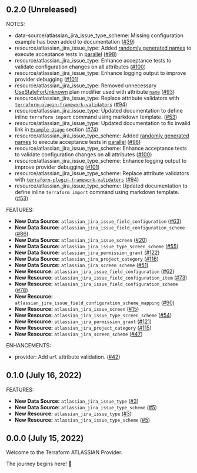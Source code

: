 ## 0.2.0 (Unreleased)

NOTES:

* data-source/atlassian_jira_issue_type_scheme: Missing configuration example has been added to documentation ([#39](https://github.com/openscientia/terraform-provider-atlassian/issues/39))
* resource/atlassian_jira_issue_type: Added [randomly generated names](https://github.com/hashicorp/terraform-plugin-sdk/blob/main/helper/acctest/random.go) to execute acceptance tests in [parallel](https://pkg.go.dev/github.com/hashicorp/terraform-plugin-sdk/v2@v2.21.0/helper/resource#ParallelTest) ([#98](https://github.com/openscientia/terraform-provider-atlassian/issues/98))
* resource/atlassian_jira_issue_type: Enhance acceptance tests to validate configuration changes on all attributes ([#100](https://github.com/openscientia/terraform-provider-atlassian/issues/100))
* resource/atlassian_jira_issue_type: Enhance logging output to improve provider debugging ([#101](https://github.com/openscientia/terraform-provider-atlassian/issues/101))
* resource/atlassian_jira_issue_type: Removed unnecessary [UseStateForUnknown](https://pkg.go.dev/github.com/hashicorp/terraform-plugin-framework@v0.11.1/resource#UseStateForUnknown) plan modifier used with attribute [`name`](https://registry.terraform.io/providers/openscientia/atlassian/latest/docs/resources/jira_issue_type#name) ([#93](https://github.com/openscientia/terraform-provider-atlassian/issues/93))
* resource/atlassian_jira_issue_type: Replace attribute validators with [`terraform-plugin-framework-validators`](https://github.com/hashicorp/terraform-plugin-framework-validators) ([#94](https://github.com/openscientia/terraform-provider-atlassian/issues/94))
* resource/atlassian_jira_issue_type: Updated documentation to define inline `terraform import` command using markdown template. ([#53](https://github.com/openscientia/terraform-provider-atlassian/issues/53))
* resource/atlassian_jira_issue_type: Updated documentation to fix invalid link in [`Example Usage`](https://registry.terraform.io/providers/openscientia/atlassian/latest/docs/resources/jira_issue_type#example-usage) section ([#74](https://github.com/openscientia/terraform-provider-atlassian/issues/74))
* resource/atlassian_jira_issue_type_scheme: Added [randomly generated names](https://github.com/hashicorp/terraform-plugin-sdk/blob/main/helper/acctest/random.go) to execute acceptance tests in [parallel](https://pkg.go.dev/github.com/hashicorp/terraform-plugin-sdk/v2@v2.21.0/helper/resource#ParallelTest) ([#98](https://github.com/openscientia/terraform-provider-atlassian/issues/98))
* resource/atlassian_jira_issue_type_scheme: Enhance acceptance tests to validate configuration changes on all attributes ([#100](https://github.com/openscientia/terraform-provider-atlassian/issues/100))
* resource/atlassian_jira_issue_type_scheme: Enhance logging output to improve provider debugging ([#101](https://github.com/openscientia/terraform-provider-atlassian/issues/101))
* resource/atlassian_jira_issue_type_scheme: Replace attribute validators with [`terraform-plugin-framework-validators`](https://github.com/hashicorp/terraform-plugin-framework-validators) ([#94](https://github.com/openscientia/terraform-provider-atlassian/issues/94))
* resource/atlassian_jira_issue_type_scheme: Updated documentation to define inline `terraform import` command using markdown template. ([#53](https://github.com/openscientia/terraform-provider-atlassian/issues/53))

FEATURES:

* **New Data Source:** `atlassian_jira_issue_field_configuration` ([#63](https://github.com/openscientia/terraform-provider-atlassian/issues/63))
* **New Data Source:** `atlassian_jira_issue_field_configuration_scheme` ([#86](https://github.com/openscientia/terraform-provider-atlassian/issues/86))
* **New Data Source:** `atlassian_jira_issue_screen` ([#20](https://github.com/openscientia/terraform-provider-atlassian/issues/20))
* **New Data Source:** `atlassian_jira_issue_type_screen_scheme` ([#55](https://github.com/openscientia/terraform-provider-atlassian/issues/55))
* **New Data Source:** `atlassian_jira_permission_grant` ([#122](https://github.com/openscientia/terraform-provider-atlassian/issues/122))
* **New Data Source:** `atlassian_jira_project_category` ([#116](https://github.com/openscientia/terraform-provider-atlassian/issues/116))
* **New Data Source:** `atlassian_jira_screen_scheme` ([#51](https://github.com/openscientia/terraform-provider-atlassian/issues/51))
* **New Resource:** `atlassian_jira_issue_field_configuration` ([#62](https://github.com/openscientia/terraform-provider-atlassian/issues/62))
* **New Resource:** `atlassian_jira_issue_field_configuration_item` ([#73](https://github.com/openscientia/terraform-provider-atlassian/issues/73))
* **New Resource:** `atlassian_jira_issue_field_configuration_scheme` ([#78](https://github.com/openscientia/terraform-provider-atlassian/issues/78))
* **New Resource:** `atlassian_jira_issue_field_configuration_scheme_mapping` ([#90](https://github.com/openscientia/terraform-provider-atlassian/issues/90))
* **New Resource:** `atlassian_jira_issue_screen` ([#15](https://github.com/openscientia/terraform-provider-atlassian/issues/15))
* **New Resource:** `atlassian_jira_issue_type_screen_scheme` ([#54](https://github.com/openscientia/terraform-provider-atlassian/issues/54))
* **New Resource:** `atlassian_jira_permission_grant` ([#121](https://github.com/openscientia/terraform-provider-atlassian/issues/121))
* **New Resource:** `atlassian_jira_project_category` ([#115](https://github.com/openscientia/terraform-provider-atlassian/issues/115))
* **New Resource:** `atlassian_jira_screen_scheme` ([#47](https://github.com/openscientia/terraform-provider-atlassian/issues/47))

ENHANCEMENTS:

* provider: Add `url` attribute validation. ([#42](https://github.com/openscientia/terraform-provider-atlassian/issues/42))

## 0.1.0 (July 16, 2022)

FEATURES:

* **New Data Source:** `atlassian_jira_issue_type` ([#3](https://github.com/openscientia/terraform-provider-atlassian/issues/3))
* **New Data Source:** `atlassian_jira_issue_type_scheme` ([#5](https://github.com/openscientia/terraform-provider-atlassian/issues/5))
* **New Resource:** `atlassian_jira_issue_type` ([#3](https://github.com/openscientia/terraform-provider-atlassian/issues/3))
* **New Resource:** `atlassian_jira_issue_type_scheme` ([#5](https://github.com/openscientia/terraform-provider-atlassian/issues/5))

## 0.0.0 (July 15, 2022)

Welcome to the Terraform ATLASSIAN Provider.

The journey begins here! :rocket:
